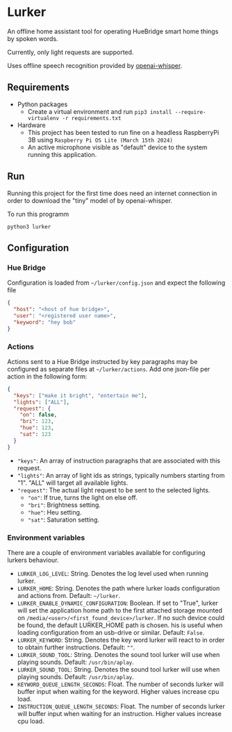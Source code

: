 # Lurker
An offline home assistant tool for operating HueBridge smart home things by spoken words.

Currently, only light requests are supported.

Uses offline speech recognition provided by [openai-whisper](https://github.com/openai/whisper).

## Requirements
- Python packages
  - Create a virtual environment and run `pip3 install --require-virtualenv -r requirements.txt`
- Hardware
  - This project has been tested to run fine on a headless RaspberryPi 3B using `Raspberry Pi OS Lite (March 15th 2024)`
  - An active microphone visible as "default" device to the system running this application.

## Run
Running this project for the first time does need an internet connection in order to download the "tiny" model of by openai-whisper. 

To run this programm
```commandline
python3 lurker
```

## Configuration

### Hue Bridge
Configuration is loaded from `~/lurker/config.json` and expect the following file
```json
{
  "host": "<host of hue bridge>",
  "user": "<registered user name>",
  "keyword": "hey bob"
}

```

### Actions
Actions sent to a Hue Bridge instructed by key paragraphs may be configured as separate files at `~/lurker/actions`.
Add one json-file per action in the following form:
```json
{
  "keys": ["make it bright", "entertain me"],
  "lights": ["ALL"],
  "request": {
    "on": false,
    "bri": 123,
    "hue": 123,
    "sat": 123
  }
}
```

- `"keys"`: An array of instruction paragraphs that are associated with this request.
- `"lights"`: An array of light ids as strings, typically numbers starting from "1". "ALL" will target all available lights.
- `"request"`: The actual light request to be sent to the selected lights.
    - `"on"`: If true, turns the light on else off.
    - `"bri"`: Brightness setting.
    - `"hue"`: Heu setting.
    - `"sat"`: Saturation setting.

### Environment variables
There are a couple of environment variables available for configuring lurkers behaviour.
- `LURKER_LOG_LEVEL`: String. Denotes the log level used when running lurker.
- `LURKER_HOME`: String. Denotes the path where lurker loads configuration and actions from. Default: `~/lurker`.
- `LURKER_ENABLE_DYNAMIC_CONFIGURATION`: Boolean. If set to "True", lurker will set the application home path to the first attached storage mounted on `/media/<user>/<first_found_device>/lurker`. If no such device could be found, the default LURKER_HOME path is chosen. his is useful when loading configuration from an usb-drive or similar. Default: `False`.
- `LURKER_KEYWORD`: String. Denotes the key word lurker will react to in order to obtain further instructions. Default: `""`.
- `LURKER_SOUND_TOOL`: String. Denotes the sound tool lurker will use when playing sounds. Default: `/usr/bin/aplay`.
- `LURKER_SOUND_TOOL`: String. Denotes the sound tool lurker will use when playing sounds. Default: `/usr/bin/aplay`.
- `KEYWORD_QUEUE_LENGTH_SECONDS`: Float. The number of seconds lurker will buffer input when waiting for the keyword. Higher values increase cpu load.
- `INSTRUCTION_QUEUE_LENGTH_SECONDS`: Float. The number of seconds lurker will buffer input when waiting for an instruction. Higher values increase cpu load.